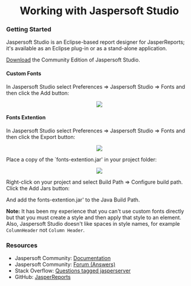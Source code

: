 <h1 align="center">Working with Jaspersoft Studio</h1>

### Getting Started

Jaspersoft Studio is an Eclipse-based report designer for JasperReports; it's available as an Eclipse plug-in or as a 
stand-alone application.

[Download](https://community.jaspersoft.com/project/jaspersoft-studio/releases) the Community Edition of Jaspersoft 
Studio.

#### Custom Fonts

In Jaspersoft Studio select Preferences => Jaspersoft Studio => Fonts and then click the Add button:

<p align="center">
  <img src="https://github.com/Robinyo/serendipity-api/blob/master/projects/spring-boot/docs/screen-shots/jaspersoft-studio-configure-custom-font.png">
</p>

#### Fonts Extention

In Jaspersoft Studio select Preferences => Jaspersoft Studio => Fonts and then click the Export button:

<p align="center">
  <img src="https://github.com/Robinyo/serendipity-api/blob/master/projects/spring-boot/docs/screen-shots/fonts-extention.png">
</p>

Place a copy of the `fonts-extention.jar' in your project folder:

<p align="center">
  <img src="https://github.com/Robinyo/serendipity-api/blob/master/projects/spring-boot/docs/screen-shots/project-folder.png">
</p>

Right-click on your project and select Build Path => Configure build path. Click the Add Jars button:
 
And add the fonts-extention.jar' to the Java Build Path.

**Note:** It has been my experience that you can't use custom fonts directly but that you must create a style and then 
apply that style to an element. Also, Jaspersoft Studio doesn't like spaces in style names, for example `ColumnHeader` 
not `Column Header`.

### Resources

* Jaspersoft Community: [Documentation](https://community.jaspersoft.com/documentation?version=59011)
* Jaspersoft Community: [Forum (Answers)](https://community.jaspersoft.com/answers)
* Stack Overflow: [Questions tagged jasperserver](https://stackoverflow.com/questions/tagged/jasperserver)
* GitHub: [JasperReports](https://github.com/TIBCOSoftware/jasperreports)

